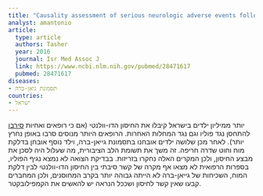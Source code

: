 ```yaml
---
title: "Causality assessment of serious neurologic adverse events following the bOPV national vaccination campaign in Israel"
analyst: amantonio
article:
  type: article
  authors: Tasher
  year: 2016
  journal: Isr Med Assoc J
  link: https://www.ncbi.nlm.nih.gov/pubmed/28471617
  pubmed: 28471617
diseases:
- תסמונת גיאן-ברה
countries:
- ישראל
---
```


יותר ממיליון ילדים בישראל קיבלו את החיסון הדו-וולנטי (אם כי רופאים ואחיות [סירבו](http://www.mynet.co.il/articles/0,7340,L-4420540,00.html) להתחסן נגד פוליו וגם נגד המחלות האחרות. הרופאים היותר מנוסים סרבו באופן נחרץ יותר). לאחר מכן שלושה ילדים אובחנו בתסמונת גייאן-ברה, וילד נוסף אובחן בדלקת מוח וחוט שדרה חריפה. זה משך את תשומת הלב הציבורית, מה שעלול היה לסכן את מבצע החיסון, ולכן המקרים האלה נחקרו בזריזות.
בבדיקת הצואה לא נמצא נגיף הפוליו, בספרות הרפואית לא מצאו אף מקרה של קשר סיבתי בין החיסון הדו-וולנטי לבין דלקת המוח, השכיחות של גייאן-ברה לא הייתה גבוהה יותר בקרב המחוסנים, ולכן המחברים קבעו שאין קשר לחיסון ושככל הנראה יש להאשים את הקמפילובקטר.
